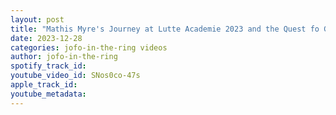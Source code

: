 ```yaml
---
layout: post
title: "Mathis Myre's Journey at Lutte Academie 2023 and the Quest fo Glory!"
date: 2023-12-28
categories: jofo-in-the-ring videos
author: jofo-in-the-ring
spotify_track_id: 
youtube_video_id: SNos0co-47s
apple_track_id: 
youtube_metadata: 
---
```

